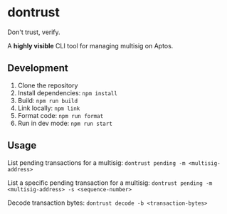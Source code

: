 # dontrust

Don't trust, verify.

A **highly visible** CLI tool for managing multisig on Aptos.

## Development

1. Clone the repository
2. Install dependencies: `npm install`
3. Build: `npm run build`
4. Link locally: `npm link`
5. Format code: `npm run format`
6. Run in dev mode: `npm run start`

## Usage

List pending transactions for a multisig:
`dontrust pending -m <multisig-address>`

List a specific pending transaction for a multisig:
`dontrust pending -m <multisig-address> -s <sequence-number>`

Decode transaction bytes:
`dontrust decode -b <transaction-bytes>`
